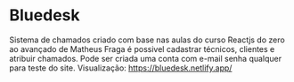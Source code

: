 # Bluedesk
Sistema de chamados criado com base nas aulas do curso Reactjs do zero ao avançado de Matheus Fraga
é possivel cadastrar técnicos, clientes e atribuir chamados.
Pode ser criada uma conta com e-mail senha qualquer para teste do site.
Visualização: https://bluedesk.netlify.app/
